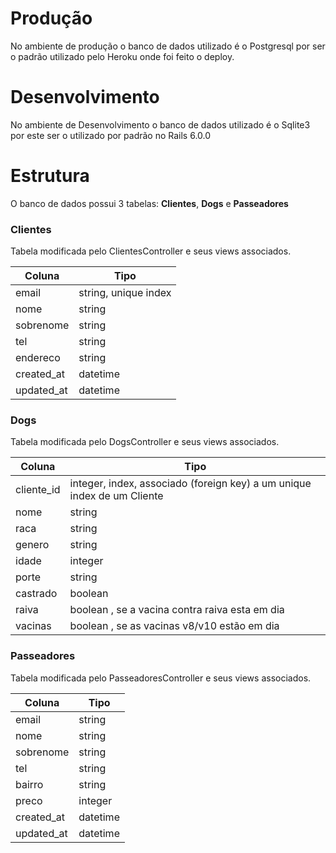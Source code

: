 # Produção
No ambiente de produção o banco de dados utilizado é o Postgresql por ser o padrão utilizado pelo Heroku onde foi feito o deploy.

# Desenvolvimento
No ambiente de Desenvolvimento o banco de dados utilizado é o Sqlite3 por este ser o utilizado por padrão no Rails 6.0.0

# Estrutura
O banco de dados possui 3 tabelas: **Clientes**, **Dogs** e **Passeadores**

### Clientes
Tabela modificada pelo ClientesController e seus views associados.

Coluna | Tipo
-------|------
email | string, unique index
nome | string
sobrenome | string
tel | string
endereco | string
created_at | datetime
updated_at | datetime

### Dogs
Tabela modificada pelo DogsController e seus views associados.

Coluna | Tipo
-------|------
cliente_id | integer, index, associado (foreign key) a um unique index de um Cliente
nome | string
raca | string
genero | string
idade | integer
porte | string
castrado | boolean
raiva | boolean  , se a vacina contra raiva esta em dia
vacinas | boolean , se as vacinas v8/v10 estão em dia

### Passeadores
Tabela modificada pelo PasseadoresController e seus views associados.

Coluna | Tipo
-------|------
email | string
nome | string
sobrenome | string
tel | string
bairro | string
preco | integer
created_at | datetime
updated_at | datetime

